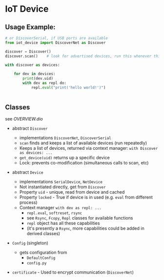 # IoT Device

## Usage Example:

```python
# or DiscoverSerial, if USB ports are available
from iot_device import DiscoverNet as Discover  

discover = Discover()
discover.scan()    # look for advertised devices, run this whenever things may have changed

with discover as devices:
    
    for dev in devices:
        print(dev.uid)
        with dev as repl do:
            repl.eval("print('hello world!')")
        
```

## Classes

see *OVERVIEW.dio*

* abstract `Discover`
  * implementations `DiscoverNet`, `DiscoverSerial`
  * `scan` finds and keeps a list of available devices (run repeatedly)
  * Keeps a list of devices, returned via context manager: `with Discover as devices: ...`
  * `get_device(uid)` returns up a specific device
  * Lock: prevents co-modification (simultaneous calls to scan, etc)
  
* abstract `Device`
  * implementations `SerialDevice`, `NetDevice`
  * Not instantiated directly, get from `Discover`
  * Property `uid` - unique, read from device and cached
  * Property `locked` - True if device is in used (e.g. `eval` from different process)
  * Context manager `with dev as repl: ...`
    * `repl.eval`, `softreset`, `rsync`
    * see `Rsync`, `Fcopy`, `Repl` classes for available functions
    * `repl` object has all these capabilities 
    * (it's presently a `Rsync`, more capabilities could be added in derived classes)
    
* `Config` (singleton)
    * gets configuration from
      * `DefaultConfig`
      * `config.py`

* `certificate` - Used to encrypt communication (`DiscoverNet`)